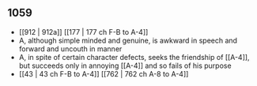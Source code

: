 ## 1059
- [[912 | 912a]] [[177 | 177 ch F-B to A-4]] 
- A, although simple minded and genuine, is awkward in speech and forward and uncouth in manner
- A, in spite of certain character defects, seeks the friendship of [[A-4]], but succeeds only in annoying [[A-4]] and so fails of his purpose
- [[43 | 43 ch F-B to A-4]] [[762 | 762 ch A-8 to A-4]] 


